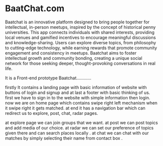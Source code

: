 # BaatChat.com


Baatchat is an innovative platform designed to bring people together for intellectual, in-person meetups, inspired by the concept of historical penny universities. This app connects individuals with shared interests, providing local venues and gamified incentives to encourage meaningful discussions and knowledge-sharing. Users can explore diverse topics, from philosophy to cutting-edge technology, while earning rewards that promote community engagement and consistency in meetups. Baatchat aims to foster intellectual growth and community bonding, creating a unique social network for those seeking deeper, thought-provoking conversations in real life.

It is a Front-end prototype Baatchat............

firstly It contains a landing page with basic information of website with buttons of login and signup and at last a footer with basic thinking of us.
first we have to sign in to the website with simple information then login.
now we are on home page which contains swipe right left mechanism when it swipe right it gets matched. at end it has a navigation bar which can redirect us to explore, post, chat, radar pages.

at explore page we can join groups that we want.
at post we can post topics and add media of our choice.
at radar we can set our preference of topics given there and can search places locally .
at chat we can chat with our matches by simply selecting their name from contact box .



